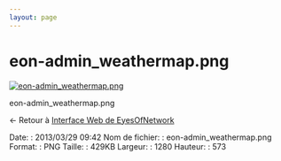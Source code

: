 ```yaml
---
layout: page
---
```


eon-admin\_weathermap.png
=========================

[![eon-admin\_weathermap.png](/assets/media/eon-admin_weathermap.png@cache=&w=900&h=402 "eon-admin_weathermap.png")](/assets/media/eon-admin_weathermap.png@cache= "Afficher le fichier original")

eon-admin\_weathermap.png

← Retour à [Interface Web de
EyesOfNetwork](../eyesofnetwork/eyesofnetwork-interface.html "eyesofnetwork:eyesofnetwork-interface")

Date:
:   2013/03/29 09:42
Nom de fichier:
:   eon-admin\_weathermap.png
Format:
:   PNG
Taille:
:   429KB
Largeur:
:   1280
Hauteur:
:   573

